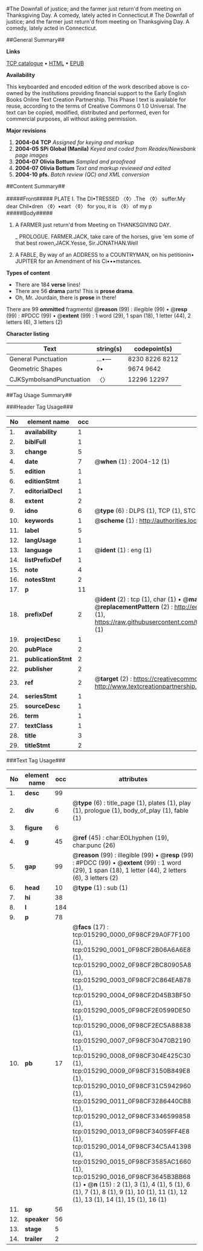 #The Downfall of justice; and the farmer just return'd from meeting on Thanksgiving Day. A comedy, lately acted in Connecticut.#
The Downfall of justice; and the farmer just return'd from meeting on Thanksgiving Day. A comedy, lately acted in Connecticut.

##General Summary##

**Links**

[TCP catalogue](http://www.ota.ox.ac.uk/tcp/)  • 
[HTML](http://tei.it.ox.ac.uk/tcp/Texts-HTML/free/N12/N12116.html)  • 
[EPUB](http://tei.it.ox.ac.uk/tcp/Texts-EPUB/free/N12/N12116.epub)

**Availability**

This keyboarded and encoded edition of the
	       work described above is co-owned by the institutions
	       providing financial support to the Early English Books
	       Online Text Creation Partnership. This Phase I text is
	       available for reuse, according to the terms of Creative
	       Commons 0 1.0 Universal. The text can be copied,
	       modified, distributed and performed, even for
	       commercial purposes, all without asking permission.

**Major revisions**

1. __2004-04__ __TCP__ *Assigned for keying and markup*
1. __2004-05__ __SPi Global (Manila)__ *Keyed and coded from Readex/Newsbank page images*
1. __2004-07__ __Olivia Bottum__ *Sampled and proofread*
1. __2004-07__ __Olivia Bottum__ *Text and markup reviewed and edited*
1. __2004-10__ __pfs.__ *Batch review (QC) and XML conversion*

##Content Summary##

#####Front#####
PLATE I. The DI•TRESSED 〈◊〉.The 〈◊〉 suffer.My dear Chil•dren 〈◊〉•eart 〈◊〉 for you, it is 〈◊〉 of my p
#####Body#####

1. A FARMER just return'd from Meeting on THANKSGIVING DAY.

    _ PROLOGUE.
FARMER.JACK, take care of the horses, give 'em some of that best rowen,JACK.Yesse, Sir.JONATHAN.Well
1. A FABLE, By way of an ADDRESS to a COUNTRYMAN, on his petitionin• JUPITER for an Amendment of his Ci•••mstances.

**Types of content**

  * There are 184 **verse** lines!
  * There are 56 **drama** parts! This is **prose drama**.
  * Oh, Mr. Jourdain, there is **prose** in there!

There are 99 **ommitted** fragments! 
 @__reason__ (99) : illegible (99)  •  @__resp__ (99) : #PDCC (99)  •  @__extent__ (99) : 1 word (29), 1 span (18), 1 letter (44), 2 letters (6), 3 letters (2)

**Character listing**


|Text|string(s)|codepoint(s)|
|---|---|---|
|General Punctuation|…•—|8230 8226 8212|
|Geometric Shapes|◊▪|9674 9642|
|CJKSymbolsandPunctuation|〈〉|12296 12297|

##Tag Usage Summary##

###Header Tag Usage###

|No|element name|occ|attributes|
|---|---|---|---|
|1.|__availability__|1||
|2.|__biblFull__|1||
|3.|__change__|5||
|4.|__date__|7| @__when__ (1) : 2004-12 (1)|
|5.|__edition__|1||
|6.|__editionStmt__|1||
|7.|__editorialDecl__|1||
|8.|__extent__|2||
|9.|__idno__|6| @__type__ (6) : DLPS (1), TCP (1), STC (1), NOTIS (1), IMAGE-SET (1), EVANS-CITATION (1)|
|10.|__keywords__|1| @__scheme__ (1) : http://authorities.loc.gov/ (1)|
|11.|__label__|5||
|12.|__langUsage__|1||
|13.|__language__|1| @__ident__ (1) : eng (1)|
|14.|__listPrefixDef__|1||
|15.|__note__|4||
|16.|__notesStmt__|2||
|17.|__p__|11||
|18.|__prefixDef__|2| @__ident__ (2) : tcp (1), char (1)  •  @__matchPattern__ (2) : ([0-9\-]+):([0-9IVX]+) (1), (.+) (1)  •  @__replacementPattern__ (2) : http://eebo.chadwyck.com/downloadtiff?vid=$1&page=$2 (1), https://raw.githubusercontent.com/textcreationpartnership/Texts/master/tcpchars.xml#$1 (1)|
|19.|__projectDesc__|1||
|20.|__pubPlace__|2||
|21.|__publicationStmt__|2||
|22.|__publisher__|2||
|23.|__ref__|2| @__target__ (2) : https://creativecommons.org/publicdomain/zero/1.0/ (1), http://www.textcreationpartnership.org/docs/. (1)|
|24.|__seriesStmt__|1||
|25.|__sourceDesc__|1||
|26.|__term__|1||
|27.|__textClass__|1||
|28.|__title__|3||
|29.|__titleStmt__|2||


###Text Tag Usage###

|No|element name|occ|attributes|
|---|---|---|---|
|1.|__desc__|99||
|2.|__div__|6| @__type__ (6) : title_page (1), plates (1), play (1), prologue (1), body_of_play (1), fable (1)|
|3.|__figure__|6||
|4.|__g__|45| @__ref__ (45) : char:EOLhyphen (19), char:punc (26)|
|5.|__gap__|99| @__reason__ (99) : illegible (99)  •  @__resp__ (99) : #PDCC (99)  •  @__extent__ (99) : 1 word (29), 1 span (18), 1 letter (44), 2 letters (6), 3 letters (2)|
|6.|__head__|10| @__type__ (1) : sub (1)|
|7.|__hi__|38||
|8.|__l__|184||
|9.|__p__|78||
|10.|__pb__|17| @__facs__ (17) : tcp:015290_0000_0F98CF29A0F7F100 (1), tcp:015290_0001_0F98CF2B06A6A6E8 (1), tcp:015290_0002_0F98CF2BC80905A8 (1), tcp:015290_0003_0F98CF2C864EAB78 (1), tcp:015290_0004_0F98CF2D45B3BF50 (1), tcp:015290_0005_0F98CF2E0599DE50 (1), tcp:015290_0006_0F98CF2EC5A88838 (1), tcp:015290_0007_0F98CF30470B2190 (1), tcp:015290_0008_0F98CF304E425C30 (1), tcp:015290_0009_0F98CF3150B849E8 (1), tcp:015290_0010_0F98CF31C5942960 (1), tcp:015290_0011_0F98CF3286440CB8 (1), tcp:015290_0012_0F98CF3346599858 (1), tcp:015290_0013_0F98CF34059FF4E8 (1), tcp:015290_0014_0F98CF34C5A41398 (1), tcp:015290_0015_0F98CF3585AC1660 (1), tcp:015290_0016_0F98CF3645B3BB68 (1)  •  @__n__ (15) : 2 (1), 3 (1), 4 (1), 5 (1), 6 (1), 7 (1), 8 (1), 9 (1), 10 (1), 11 (1), 12 (1), 13 (1), 14 (1), 15 (1), 16 (1)|
|11.|__sp__|56||
|12.|__speaker__|56||
|13.|__stage__|5||
|14.|__trailer__|2||
